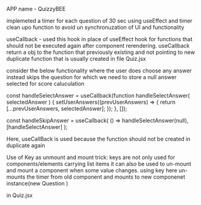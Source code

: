 APP name - QuizzyBEE

implemeted a timer for each question of 30 sec using useEffect and timer clean upo function to avoid un synchronuzation of UI and functionality

useCallback - used this hook in place of useEffect hook for functions that should not be executed again after component rerendering. useCallback return a obj to the function that previously existing and not pointing to new duplicate function that is usually created
in file Quiz.jsx

consider the below functionality where the user does choose any answer instead skips the question for which we need to store a null answer selected for score caluculation

const handleSelectAnswer = useCallback(function handleSelectAnswer(
selectedAnswer
) {
setUserAnswers((prevUserAnswers) => {
return [...prevUserAnswers, selectedAnswer];
});
},
[]);

const handleSkipAnswer = useCallback(
() => handleSelectAnswer(null),
[handleSelectAnswer]
);

Here, useCallBack is used because the function should not be created in duplicate again

Use of Key as unmount and mount trick:
keys are not only used for components/elements carrying list items it can also be used to un-mount and mount a component when some value changes. using key here un-mounts the timer from old component and mounts to new componenet instance(new Question )

in Quiz.jsx
<QuestionTimer
key={activeQuestionIndex}
timeout={30000}
onTimeout={handleSkipAnswer}
/>
